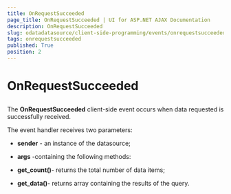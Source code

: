 ```yaml
---
title: OnRequestSucceeded
page_title: OnRequestSucceeded | UI for ASP.NET AJAX Documentation
description: OnRequestSucceeded
slug: odatadatasource/client-side-programming/events/onrequestsucceeded
tags: onrequestsucceeded
published: True
position: 2
---
```


# OnRequestSucceeded



## 

The **OnRequestSucceeded** client-side event occurs when data requested is successfully received.

The event handler receives two parameters:

* **sender** - an instance of the datasource;

* **args** -containing the following methods:

* **get_count()**- returns the total number of data items;

* **get_data()**- returns array containing the results of the query.
